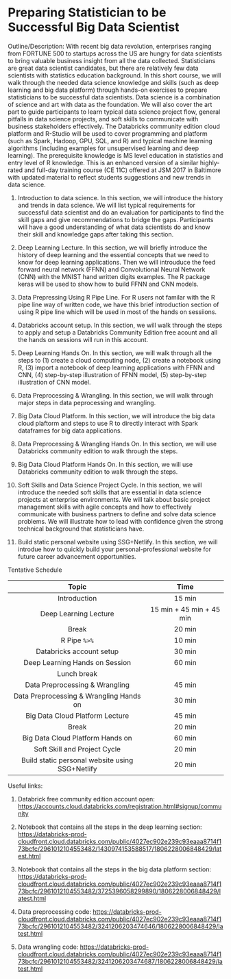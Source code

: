 # Preparing Statistician to be Successful Big Data Scientist

Outline/Description: With recent big data revolution, enterprises ranging from FORTUNE 500 to startups across the US are hungry for data scientists to bring valuable business insight from all the data collected. Statisticians are great data scientist candidates, but there are relatively few data scientists with statistics education background. In this short course, we will walk through the needed data science knowledge and skills (such as deep learning and big data platform) through hands-on exercises to prepare statisticians to be successful data scientists. Data science is a combination of science and art with data as the foundation. We will also cover the art part to guide participants to learn typical data science project flow, general pitfalls in data science projects, and soft skills to communicate with business stakeholders effectively. The Databricks community edition cloud platform and R-Studio will be used to cover programming and platform (such as Spark, Hadoop, GPU, SQL, and R) and typical machine learning algorithms (including examples for unsupervised learning and deep learning). The prerequisite knowledge is MS level education in statistics and entry level of R knowledge.
This is an enhanced version of a similar highly-rated and full-day training course (CE 11C) offered at JSM 2017 in Baltimore with updated material to reflect students suggestions and new trends in data science. 

1. Introduction to data science. In this section, we will introduce the history and trends in data science. We will list typical requirements for successful data scientist and do an evaluation for participants to find the skill gaps and give recommendations to bridge the gaps. Participants will have a good understanding of what data scientists do and know their skill and knowledge gaps after taking this section.

2. Deep Learning Lecture. In this section, we will briefly introduce the history of deep learning and the essential concepts that we need to know for deep learning applications. Then we will introuduce the feed forward neural network (FFNN) and Convolutional Neural Network (CNN) with the MNIST hand written digits examples. The R package keras will be used to show how to build FFNN and CNN models.

3. Data Prepressing Using R Pipe Line. For R users not familar with the R pipe line way of written code, we have this brief introduction section of using R pipe line which will be used in most of the hands on sessiions.

4. Databricks account setup. In this section, we will walk through the steps to apply and setup a Databricks Community Edition free acount and all the hands on sessions will run in this account.

5. Deep Learning Hands On. In this section, we will walk through all the steps to (1) create a cloud computing node, (2) create a notebook using R, (3) import a notebook of deep learning applications with FFNN and CNN, (4) step-by-step illustration of FFNN model, (5) step-by-step illustration of CNN model.

6. Data Preprocessing & Wrangling. In this section, we will walk through major steps in data peprocessing and wrangling.

7. Big Data Cloud Platform. In this section, we will introduce the big data cloud plaftorm and steps to use R to directly interact with Spark dataframes for big data applications.

8. Data Preprocessing & Wrangling Hands On. In this section, we will use Databricks community edition to walk through the steps.

9. Big Data Cloud Platform Hands On. In this section, we will use Databricks community edition to walk through the steps.

10. Soft Skills and Data Science Project Cycle. In this section, we will introduce the needed soft skills that are essential in data science projects at enterprise environments. We will talk about basic project management skills with agile concepts and how to effectively communicate with business partners to define and solve data science problems. We will illustrate how to lead with confidence given the strong technical background that statisticians have.

11. Build static personal website using SSG+Netlify. In this section, we will introdue how to quickly build your personal-professional website for future career advancement opportunities.  

Tentative Schedule

| Topic | Time |
| :---: | :---: |
| Introduction |  15 min |
| Deep Learning Lecture | 15 min + 45 min + 45 min|
| Break | 20 min |
| R Pipe `%>%` | 10 min |
| Databricks account setup | 30 min |
| Deep Learning Hands on Session | 60 min |
| Lunch break |  |
| Data Preprocessing & Wrangling | 45 min |
| Data Preprocessing & Wrangling Hands on| 30 min |
| Big Data Cloud Platform Lecture | 45 min |
| Break | 20 min |
| Big Data Cloud Platform Hands on | 60 min |
| Soft Skill and Project Cycle | 20 min |
| Build static personal website using SSG+Netlify | 20 min |

Useful links:

1. Databrick free community edition account open: https://accounts.cloud.databricks.com/registration.html#signup/community

2. Notebook that contains all the steps in the deep learning section: https://databricks-prod-cloudfront.cloud.databricks.com/public/4027ec902e239c93eaaa8714f173bcfc/2961012104553482/1430974153588517/1806228006848429/latest.html 

3. Notebook that contains all the steps in the big data platform section:
https://databricks-prod-cloudfront.cloud.databricks.com/public/4027ec902e239c93eaaa8714f173bcfc/2961012104553482/3725396058299890/1806228006848429/latest.html 

4. Data preprocessing code:
https://databricks-prod-cloudfront.cloud.databricks.com/public/4027ec902e239c93eaaa8714f173bcfc/2961012104553482/3241206203474646/1806228006848429/latest.html

5. Data wrangling code: https://databricks-prod-cloudfront.cloud.databricks.com/public/4027ec902e239c93eaaa8714f173bcfc/2961012104553482/3241206203474687/1806228006848429/latest.html 
